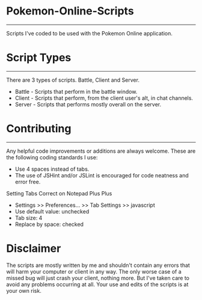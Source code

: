 # Pokemon-Online-Scripts
---
Scripts I've coded to be used with the Pokemon Online application.

# Script Types
---
There are 3 types of scripts. Battle, Client and Server.
* Battle - Scripts that perform in the battle window.
* Client - Scripts that perform, from the client user's alt, in chat channels.
* Server - Scripts that performs mostly overall on the server.

# Contributing
---
Any helpful code improvements or additions are always welcome. These are the following coding standards I use:
* Use 4 spaces instead of tabs.
* The use of JSHint and/or JSLint is encouraged for code neatness and error free.

Setting Tabs Correct on Notepad Plus Plus
* Settings >> Preferences… >> Tab Settings >> javascript
* Use default value: unchecked
* Tab size: 4
* Replace by space: checked

# Disclaimer
The scripts are mostly written by me and shouldn't contain any errors that will harm your computer or client in any way. The only worse case of a missed bug will just crash your client, nothing more. But I've taken care to avoid any problems occurring at all. Your use and edits of the scripts is at your own risk.
